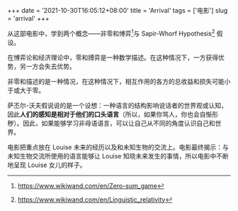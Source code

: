 +++
date = '2021-10-30T16:05:12+08:00'
title = 'Arrival'
tags = ['电影']
slug = 'arrival'
+++

从这部电影中，学到两个概念——非零和博弈[^1]与 Sapir-Whorf Hypothesis[^2] 假设。

在博弈论和经济理论中，零和搏弈是一种数学描述。在这种情况下，一方获得优势，另一方会失去优势。

非零和描述的是一种情况，在这种情况下，相互作用的各方的总收益和损失可能小于或大于零。

萨丕尔-沃夫假说说的是一个设想：一种语言的结构影响说话者的世界观或认知，因此**人们的感知是相对于他们的口头语言**（所以，如果你骂人，你也会自惭形秽）。因此，如果能够学习非母语语言，可以让自己从不同的角度认识自己和世界。

电影把重点放在 Louise 未来的经历以及和未知生物的交流上。电影最终揭示：与未知生物交流所使用的语言能够让 Louise 知晓未来发生的事情，所以电影中不断地呈现 Louise 女儿的样子。

[^1]: https://www.wikiwand.com/en/Zero-sum_game
[^2]: https://www.wikiwand.com/en/Linguistic_relativity